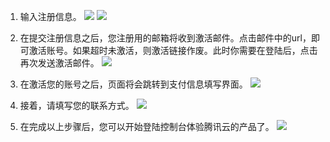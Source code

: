 1. 输入注册信息。
![](https://main.qcloudimg.com/raw/654702003585c0224ddc4d17e9c88631.png)
![](https://main.qcloudimg.com/raw/262d2f0ecb2ea9abc07d02f10254c50c.png)

2. 在提交注册信息之后，您注册用的邮箱将收到激活邮件。点击邮件中的url，即可激活账号。如果超时未激活，则激活链接作废。此时你需要在登陆后，点击再次发送激活邮件。
![](https://main.qcloudimg.com/raw/13f692482d5d9eda0048450bf1da818a.png)

3. 在激活您的账号之后，页面将会跳转到支付信息填写界面。
![](https://main.qcloudimg.com/raw/cea339600e6ca0f4baaac8cba139b911.png)

4. 接着，请填写您的联系方式。
![](https://main.qcloudimg.com/raw/60b4863ff3a17910cc5d45f45e484488.png)

5. 在完成以上步骤后，您可以开始登陆控制台体验腾讯云的产品了。
![](https://main.qcloudimg.com/raw/00764fffdd378cc6a818bb23eba53f87.png)
